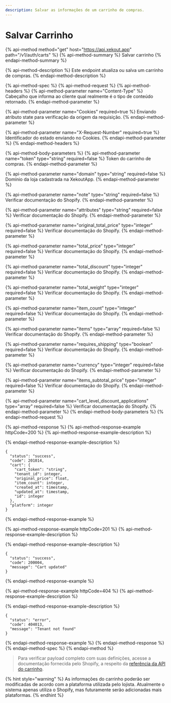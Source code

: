 ```yaml
---
description: Salvar as informações de um carrinho de compras.
---
```


# Salvar Carrinho

{% api-method method="get" host="https://api.xekout.app" path="/v1/auth/carts" %}
{% api-method-summary %}
Salvar carrinho
{% endapi-method-summary %}

{% api-method-description %}
Este endpoint atualiza ou salva um carrinho de compras.
{% endapi-method-description %}

{% api-method-spec %}
{% api-method-request %}
{% api-method-headers %}
{% api-method-parameter name="Content-Type" %}
Cabeçalho que informa ao cliente qual realmente é o tipo de conteúdo retornado.
{% endapi-method-parameter %}

{% api-method-parameter name="Cookies" required=true %}
Enviando atributo state para verificação da origem da requisição.
{% endapi-method-parameter %}

{% api-method-parameter name="X-Request-Number" required=true %}
Identificador do estado enviando no Cookies.
{% endapi-method-parameter %}
{% endapi-method-headers %}

{% api-method-body-parameters %}
{% api-method-parameter name="token" type="string" required=false %}
Token do carrinho de compras.
{% endapi-method-parameter %}

{% api-method-parameter name="domain" type="string" required=false %}
Domínio da loja cadastrada na XekoutApp.
{% endapi-method-parameter %}

{% api-method-parameter name="note" type="string" required=false %}
Verificar documentação do Shopify.
{% endapi-method-parameter %}

{% api-method-parameter name="attributes" type="string" required=false %}
Verificar documentação do Shopify.
{% endapi-method-parameter %}

{% api-method-parameter name="original\_total\_price" type="integer" required=false %}
Verificar documentação do Shopify.
{% endapi-method-parameter %}

{% api-method-parameter name="total\_price" type="integer" required=false %}
Verificar documentação do Shopify.
{% endapi-method-parameter %}

{% api-method-parameter name="total\_discount" type="integer" required=false %}
Verificar documentação do Shopify.
{% endapi-method-parameter %}

{% api-method-parameter name="total\_weight" type="integer" required=false %}
Verificar documentação do Shopify.
{% endapi-method-parameter %}

{% api-method-parameter name="item\_count" type="integer" required=false %}
Verificar documentação do Shopify.
{% endapi-method-parameter %}

{% api-method-parameter name="items" type="array" required=false %}
Verificar documentação do Shopify.
{% endapi-method-parameter %}

{% api-method-parameter name="requires\_shipping" type="boolean" required=false %}
Verificar documentação do Shopify.
{% endapi-method-parameter %}

{% api-method-parameter name="currency" type="integer" required=false %}
Verificar documentação do Shopify.
{% endapi-method-parameter %}

{% api-method-parameter name="items\_subtotal\_price" type="integer" required=false %}
Verificar documentação do Shopify.
{% endapi-method-parameter %}

{% api-method-parameter name="cart\_level\_discount\_applications" type="array" required=false %}
Verificar documentação do Shopify.
{% endapi-method-parameter %}
{% endapi-method-body-parameters %}
{% endapi-method-request %}

{% api-method-response %}
{% api-method-response-example httpCode=200 %}
{% api-method-response-example-description %}

{% endapi-method-response-example-description %}

```
{
  "status": "success",
  "code": 201014,
  "cart": {
    "cart_token": "string",
    "tenant_id": integer,
    "original_price": float,
    "item_count": integer,
    "created_at": timestamp,
    "updated_at": timestamp,
    "id": integer
  },
  "platform": integer
}
```
{% endapi-method-response-example %}

{% api-method-response-example httpCode=201 %}
{% api-method-response-example-description %}

{% endapi-method-response-example-description %}

```
{
  "status": "success",
  "code": 200004,
  "message": "Cart updated"
}
```
{% endapi-method-response-example %}

{% api-method-response-example httpCode=404 %}
{% api-method-response-example-description %}

{% endapi-method-response-example-description %}

```
{
  "status": "error",
  "code": 404013,
  "message": "Tenant not found"
}
```
{% endapi-method-response-example %}
{% endapi-method-response %}
{% endapi-method-spec %}
{% endapi-method %}

> Para verificar payload completo com suas definições, acesse a documentação fornecida pelo Shopify, a respeito da [referência da API do carrinho](https://shopify.dev/docs/themes/ajax-api/reference/cart).

{% hint style="warning" %}
As informações do carrinho poderão ser modificadas de acordo com a plataforma utilizada pelo lojista. Atualmente o sistema apenas utiliza o Shopify, mas futuramente serão adicionadas mais plataformas.
{% endhint %}

